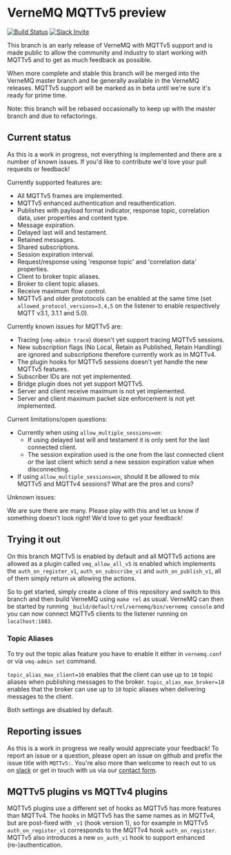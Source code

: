 # VerneMQ MQTTv5 preview

[![Build Status](https://travis-ci.org/erlio/vernemq.svg?branch=mqtt5-preview)](https://travis-ci.org/erlio/vernemq)
[![Slack Invite](https://slack-invite.vernemq.com/badge.svg)](https://slack-invite.vernemq.com)


This branch is an early release of VerneMQ with MQTTv5 support and is made
public to allow the community and industry to start working with MQTTv5 and to
get as much feedback as possible.

When more complete and stable this branch will be merged into the VerneMQ master
branch and be generally available in the VerneMQ releases. MQTTv5 support will
be marked as in beta until we're sure it's ready for prime time.

Note: this branch will be rebased occasionally to keep up with the master branch
and due to refactorings.

## Current status

As this is a work in progress, not everything is implemented and there are a
number of known issues. If you'd like to contribute we'd love your pull requests
or feedback!

Currently supported features are:

- All MQTTv5 frames are implemented.
- MQTTv5 enhanced authentication and reauthentication.
- Publishes with payload format indicator, response topic, correlation data,
  user properties and content type.
- Message expiration.
- Delayed last will and testament.
- Retained messages.
- Shared subscriptions.
- Session expiration interval.
- Request/response using 'response topic' and 'correlation data' properties.
- Client to broker topic aliases.
- Broker to client topic aliases.
- Receive maximum flow control.
- MQTTv5 and older prototocols can be enabled at the same time (set
  `allowed_protocol_versions=3,4,5` on the listener to enable respectively MQTT
  v3.1, 3.1.1 and 5.0).

Currently known issues for MQTTv5 are:

- Tracing (`vmq-admin trace`) doesn't yet support tracing MQTTv5 sessions.
- New subscription flags (No Local, Retain as Published, Retain Handling) are
  ignored and subscriptions therefore currently work as in MQTTv4.
- The plugin hooks for MQTTv5 sessions doesn't yet handle the new MQTTv5
  features.
- Subscriber IDs are not yet implemented.
- Bridge plugin does not yet support MQTTv5.
- Server and client receive maximum is not yet implemented.
- Server and client maximum packet size enforcement is not yet implemented.

Current limitations/open questions:

- Currently when using `allow_multiple_sessions=on`:
  - If using delayed last will and testament it is only sent for the last
    connected client.
  - The session expiration used is the one from the last connected client *or*
    the last client which send a new session expiration value when
    disconnecting.
- If using `allow_multiple_sessions=on`, should it be allowed to mix MQTTv5 and
  MQTTv4 sessions? What are the pros and cons?

Unknown issues:

We are sure there are many. Please play with this and let us know if something
doesn't look right! We'd love to get your feedback!

## Trying it out

On this branch MQTTv5 is enabled by default and all MQTTv5 actions are allowed
as a plugin called `vmq_allow_all_v5` is enabled which implements the
`auth_on_register_v1`, `auth_on_subscribe_v1` and `auth_on_publish_v1`, all of
them simply return `ok` allowing the actions.

So to get started, simply create a clone of this repository and switch to this
branch and then build VerneMQ using `make rel` as usual. VerneMQ can then be
started by running `_build/default/rel/vernemq/bin/vernemq console` and you can
now connect MQTTv5 clients to the listener running on `localhost:1883`.

### Topic Aliases

To try out the topic alias feature you have to enable it either in `vernemq.conf`
or via `vmq-admin set` command.

`topic_alias_max_client=10` enables that the client can use up to `10` topic aliases
when publishing messages to the broker.
`topic_alias_max_broker=10` enables that the broker can use up to `10` topic aliases
when delivering messages to the client.

Both settings are disabled by default.

##  Reporting issues

As this is a work in progress we really would appreciate your feedback! To
report an issue or a question, please open an issue on github and prefix the
issue title with `MQTTv5:`. You're also more than welcome to reach out to us on
[slack](https://slack-invite.vernemq.com) or get in touch with us via our
[contact form](https://vernemq.com/services.html).

## MQTTv5 plugins vs MQTTv4 plugins

MQTTv5 plugins use a different set of hooks as MQTTv5 has more features than
MQTTv4. The hooks in MQTTv5 has the same names as in MQTTv4, but are post-fixed
with `_v1` (hook version 1), so for example in MQTTv5 `auth_on_register_v1`
corresponds to the MQTTv4 hook `auth_on_register`. MQTTv5 also introduces a new
`on_auth_v1` hook to support enhanced (re-)authentication.

